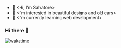 - 👋 <Hi, I’m Salvatore>
- 👀 <I’m interested in beautiful designs and old cars>
- 🌱 <I’m currently learning web development>


### Hi there 👋

[![wakatime]([https://wakatime.com/badge/user/66b6796d-eb84-4bb9-b9d2-8dc882f4c6ac.svg)](https://wakatime.com/@66b6796d-eb84-4bb9-b9d2-8dc882f4c6ac](https://wakatime.com/badge/user/14eaa58d-6ad4-4890-8f7d-41bc24099c6f.svg))


